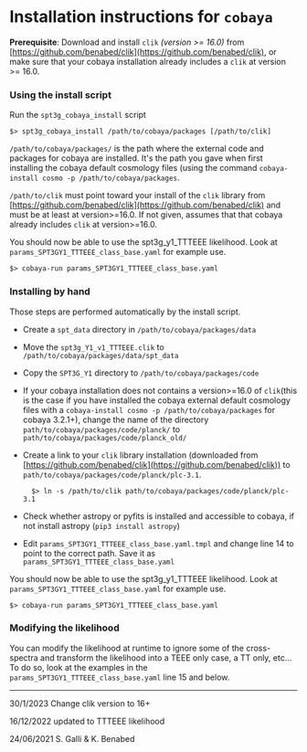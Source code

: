 # Installation instructions for `cobaya`

**Prerequisite**:
Download and install `clik` _(version >= 16.0)_ from [https://github.com/benabed/clik](https://github.com/benabed/clik), or make sure that your cobaya installation already includes a `clik` at version >= 16.0.

### Using the install script
Run the `spt3g_cobaya_install` script 
	
	$> spt3g_cobaya_install /path/to/cobaya/packages [/path/to/clik]

`/path/to/cobaya/packages/` is the path where the external code and packages for cobaya are installed. It's the path you gave when first installing the cobaya default cosmology files (using the command `cobaya-install cosmo -p /path/to/cobaya/packages`.
	
`/path/to/clik` must point toward your install of the `clik` library from [https://github.com/benabed/clik](https://github.com/benabed/clik) and must be at least at version>=16.0. If not given, assumes that that cobaya already includes `clik` at version>=16.0.


You should now be able to use the spt3g_y1_TTTEEE likelihood. Look at `params_SPT3GY1_TTTEEE_class_base.yaml` for example use.

	$> cobaya-run params_SPT3GY1_TTTEEE_class_base.yaml

### Installing by hand
Those steps are performed automatically by the install script.

- Create a `spt_data` directory in `/path/to/cobaya/packages/data`
- Move the `spt3g_Y1_v1_TTTEEE.clik` to `/path/to/cobaya/packages/data/spt_data`
- Copy the `SPT3G_Y1` directory to `/path/to/cobaya/packages/code`
- If your cobaya installation does not contains a version>=16.0 of `clik`(this is the case if you have installed the cobaya external default cosmology files with a `cobaya-install cosmo -p /path/to/cobaya/packages` for cobaya 3.2.1+), change the name of the directory `path/to/cobaya/packages/code/planck/` to  `path/to/cobaya/packages/code/planck_old/` 
- Create a link to your `clik` library installation (downloaded from [https://github.com/benabed/clik](https://github.com/benabed/clik)) to `path/to/cobaya/packages/code/planck/plc-3.1`.

		$> ln -s /path/to/clik path/to/cobaya/packages/code/planck/plc-3.1
	
- Check whether astropy or pyfits is installed and accessible to cobaya, if not install astropy (`pip3 install astropy`)

- Edit `params_SPT3GY1_TTTEEE_class_base.yaml.tmpl` and  change line 14 to point to the correct path. Save it as `params_SPT3GY1_TTTEEE_class_base.yaml`

You should now be able to use the spt3g_y1_TTTEEE likelihood. Look at `params_SPT3GY1_TTTEEE_class_base.yaml` for example use.

	$> cobaya-run params_SPT3GY1_TTTEEE_class_base.yaml

### Modifying the likelihood
You can modify the likelihood at runtime to ignore some of the cross-spectra and transform the likelihood into a TEEE only case, a TT only, etc...
To do so, look at the examples in the  `params_SPT3GY1_TTTEEE_class_base.yaml` line 15 and below.

----------
30/1/2023
Change clik version to 16+

16/12/2022
updated to TTTEEE likelihood

24/06/2021
S. Galli & K. Benabed 

